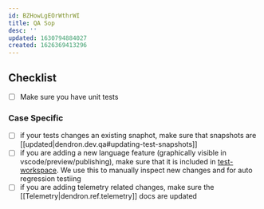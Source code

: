 ```yaml
---
id: BZHowLgEOrWthrWI
title: QA Sop
desc: ''
updated: 1630794884027
created: 1626369413296
---
```



## Checklist
- [ ] Make sure you have unit tests 

### Case Specific
- [ ] if your tests changes an existing snaphot, make sure that snapshots are [[updated|dendron.dev.qa#updating-test-snapshots]]
- [ ] if you are adding a new language feature (graphically visible in vscode/preview/publishing), make sure that it is included in [test-workspace](https://github.com/dendronhq/dendron/blob/master/test-workspace/dendron.yml). We use this to manually inspect new changes and for auto regression testiing 
- [ ] if you are adding telemetry related changes, make sure the [[Telemetry|dendron.ref.telemetry]] docs are updated
